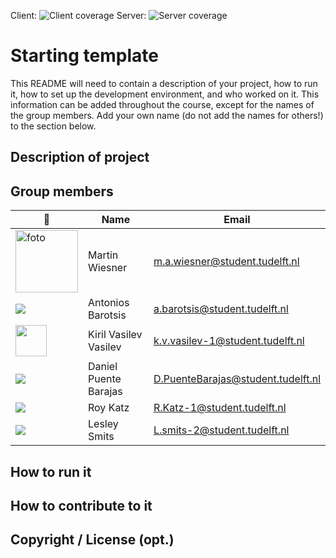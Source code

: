Client: ![Client coverage](https://gitlab.ewi.tudelft.nl/cse1105/2019-2020/organisation/repository-template/badges/master/coverage.svg?job=client-test)
Server: ![Server coverage](https://gitlab.ewi.tudelft.nl/cse1105/2019-2020/organisation/repository-template/badges/master/coverage.svg?job=server-test)


# Starting template

This README will need to contain a description of your project, how to run it, how to set up the development environment, and who worked on it.
This information can be added throughout the course, except for the names of the group members.
Add your own name (do not add the names for others!) to the section below.

## Description of project

## Group members

| 📸 | Name | Email |
|---|---|---|
| <img src="https://i.ibb.co/Cn6q6d4/foto.jpg" alt="foto" border="0" width="100" /> | Martin Wiesner | m.a.wiesner@student.tudelft.nl |
| ![](https://gitlab.ewi.tudelft.nl/uploads/-/system/user/avatar/2388/avatar.png?width=400) | Antonios Barotsis | a.barotsis@student.tudelft.nl |
| <img src = "https://gitlab.ewi.tudelft.nl/uploads/-/system/user/avatar/3603/avatar.png" width="50px" height="50px"> | Kiril Vasilev Vasilev | k.v.vasilev-1@student.tudelft.nl |
| ![](https://secure.gravatar.com/avatar/76b0e71bb2316496599ba865bee3c8ee?s=800&d=identicon&length=4&size=50&color=DDD&background=777&font-size=0.325) | Daniel Puente Barajas| D.PuenteBarajas@student.tudelft.nl 
| ![](https://gitlab.ewi.tudelft.nl/uploads/-/system/user/avatar/3605/avatar.png?width=400) | Roy Katz| R.Katz-1@student.tudelft.nl
| ![](https://secure.gravatar.com/avatar/7b8f3ae3580d46eeccd903cb5d6eb369?s=800&d=identicon&length=4&size=50&color=DDD&background=777&font-size=0.325) | Lesley Smits| L.smits-2@student.tudelft.nl

<!-- Instructions (remove once assignment has been completed -->
<!-- - Add (only!) your own name to the table above (use Markdown formatting) -->
<!-- - Mention your *student* email address -->
<!-- - Preferably add a recognisable photo, otherwise add your GitLab photo -->
<!-- - (please make sure the photos have the same size) --> 

## How to run it

## How to contribute to it

## Copyright / License (opt.)
